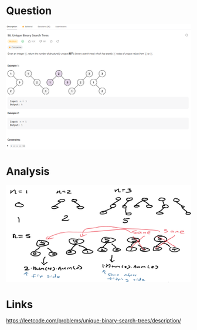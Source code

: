 # Question

![question](./unique_bst_question.png)

# Analysis
![analysis](./analysis.png)

# Links
https://leetcode.com/problems/unique-binary-search-trees/description/